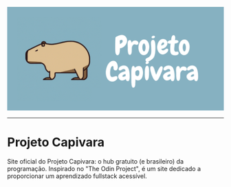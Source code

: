 ![Logo do projeto capivara](./assets/logo-text.png)

---
# Projeto Capivara
 Site oficial do Projeto Capivara: o hub gratuito (e brasileiro) da programação. Inspirado no "The Odin Project", é um site dedicado a proporcionar um aprendizado fullstack acessível.
